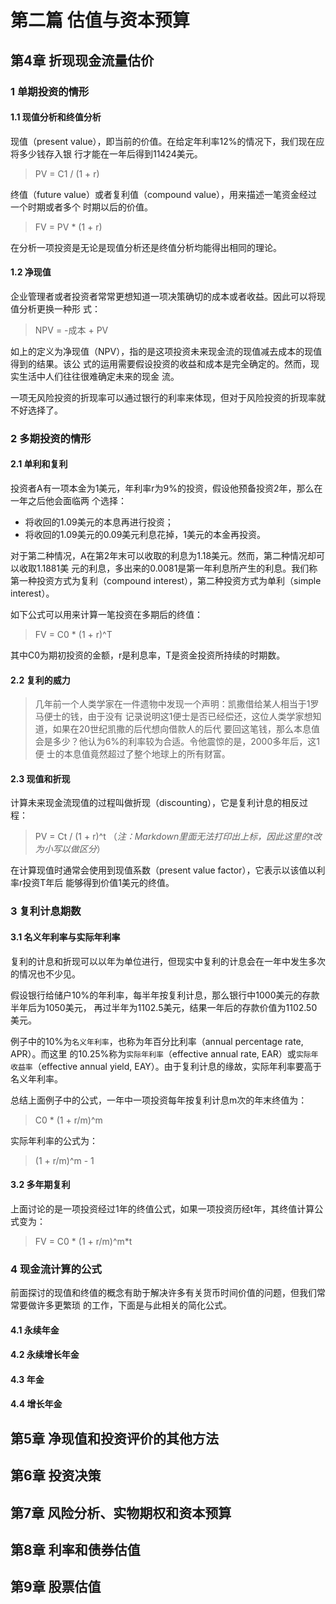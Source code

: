 # 第二篇 估值与资本预算

## 第4章 折现现金流量估价

### 1 单期投资的情形

#### 1.1 现值分析和终值分析

现值（present value），即当前的价值。在给定年利率12%的情况下，我们现在应将多少钱存入银
行才能在一年后得到11424美元。

> PV = C1 / (1 + r)

终值（future value）或者复利值（compound value），用来描述一笔资金经过一个时期或者多个
时期以后的价值。

> FV = PV * (1 + r)

在分析一项投资是无论是现值分析还是终值分析均能得出相同的理论。

#### 1.2 净现值

企业管理者或者投资者常常更想知道一项决策确切的成本或者收益。因此可以将现值分析更换一种形
式：

> NPV = -成本 + PV

如上的定义为净现值（NPV），指的是这项投资未来现金流的现值减去成本的现值得到的结果。该公
式的运用需要假设投资的收益和成本是完全确定的。然而，现实生活中人们往往很难确定未来的现金
流。

一项无风险投资的折现率可以通过银行的利率来体现，但对于风险投资的折现率就不好选择了。

### 2 多期投资的情形

#### 2.1 单利和复利

投资者A有一项本金为1美元，年利率r为9%的投资，假设他预备投资2年，那么在一年之后他会面临两
个选择：

- 将收回的1.09美元的本息再进行投资；
- 将收回的1.09美元的0.09美元利息花掉，1美元的本金再投资。

对于第二种情况，A在第2年末可以收取的利息为1.18美元。然而，第二种情况却可以收取1.1881美
元的利息，多出来的0.0081是第一年利息所产生的利息。我们称第一种投资方式为复利（compound
interest），第二种投资方式为单利（simple interest）。

如下公式可以用来计算一笔投资在多期后的终值：

> FV = C0 * (1 + r)^T

其中C0为期初投资的金额，r是利息率，T是资金投资所持续的时期数。

#### 2.2 复利的威力

> 几年前一个人类学家在一件遗物中发现一个声明：凯撒借给某人相当于1罗马便士的钱，由于没有
记录说明这1便士是否已经偿还，这位人类学家想知道，如果在20世纪凯撒的后代想向借款人的后代
要回这笔钱，那么本息值会是多少？他认为6%的利率较为合适。令他震惊的是，2000多年后，这1便
士的本息值竟然超过了整个地球上的所有财富。

#### 2.3 现值和折现

计算未来现金流现值的过程叫做折现（discounting），它是复利计息的相反过程：

> PV = Ct / (1 + r)^t （*注：Markdown里面无法打印出上标，因此这里的t改为小写以做区分*）

在计算现值时通常会使用到现值系数（present value factor），它表示以该值以利率r投资T年后
能够得到价值1美元的终值。

### 3 复利计息期数

#### 3.1 名义年利率与实际年利率

复利的计息和折现可以以年为单位进行，但现实中复利的计息会在一年中发生多次的情况也不少见。

假设银行给储户10%的年利率，每半年按复利计息，那么银行中1000美元的存款半年后为1050美元，
再过半年为1102.5美元，结果一年后的存款价值为1102.50美元。

例子中的10%为`名义年利率`，也称为年百分比利率（annual percentage rate, APR）。而这里
的10.25%称为`实际年利率`（effective annual rate, EAR）或`实际年收益率`（effective
annual yield, EAY）。由于复利计息的缘故，实际年利率要高于名义年利率。

总结上面例子中的公式，一年中一项投资每年按复利计息m次的年末终值为：

> C0 * (1 + r/m)^m

实际年利率的公式为：

> (1 + r/m)^m - 1

#### 3.2 多年期复利

上面讨论的是一项投资经过1年的终值公式，如果一项投资历经t年，其终值计算公式变为：

> FV = C0 * (1 + r/m)^m*t

### 4 现金流计算的公式

前面探讨的现值和终值的概念有助于解决许多有关货币时间价值的问题，但我们常常要做许多更繁琐
的工作，下面是与此相关的简化公式。

#### 4.1 永续年金

#### 4.2 永续增长年金

#### 4.3 年金

#### 4.4 增长年金


## 第5章 净现值和投资评价的其他方法

## 第6章 投资决策

## 第7章 风险分析、实物期权和资本预算

## 第8章 利率和债券估值

## 第9章 股票估值
